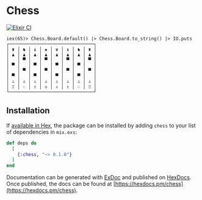 # Chess

[![Elixir CI](https://github.com/ckampfe/chess/actions/workflows/elixir.yml/badge.svg)](https://github.com/ckampfe/chess/actions/workflows/elixir.yml)

```
iex(65)> Chess.Board.default() |> Chess.Board.to_string() |> IO.puts
┌───────────────────────────────┐
│ ♜ │ ♞ │ ♝ │ ♚ │ ♛ │ ♝ │ ♞ │ ♜ │
│ ♟ │ ♟ │ ♟ │ ♟ │ ♟ │ ♟ │ ♟ │ ♟ │
│   │ ▀ │   │ ▀ │   │ ▀ │   │ ▀ │
│ ▀ │   │ ▀ │   │ ▀ │   │ ▀ │   │
│   │ ▀ │   │ ▀ │   │ ▀ │   │ ▀ │
│ ▀ │   │ ▀ │   │ ▀ │   │ ▀ │   │
│ ♙ │ ♙ │ ♙ │ ♙ │ ♙ │ ♙ │ ♙ │ ♙ │
│ ♖ │ ♘ │ ♗ │ ♔ │ ♕ │ ♗ │ ♘ │ ♖ │
└───────────────────────────────┘
```

## Installation

If [available in Hex](https://hex.pm/docs/publish), the package can be installed
by adding `chess` to your list of dependencies in `mix.exs`:

```elixir
def deps do
  [
    {:chess, "~> 0.1.0"}
  ]
end
```

Documentation can be generated with [ExDoc](https://github.com/elixir-lang/ex_doc)
and published on [HexDocs](https://hexdocs.pm). Once published, the docs can
be found at [https://hexdocs.pm/chess](https://hexdocs.pm/chess).

